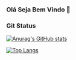 ### Olá Seja Bem Vindo  👋

### Git Status

[![Anurag's GitHub stats](https://github-readme-stats.vercel.app/api?username=devGiovanni95&show_icons=true)](https://github.com/devGiovanni95/github-readme-stats)

[![Top Langs](https://github-readme-stats.vercel.app/api/top-langs/?username=devGiovanni95&layout=compact)](https://github.com/devGiovanni95/github-readme-stats)

<!--
**devGiovanni95/devGiovanni95** is a ✨ _special_ ✨ repository because its `README.md` (this file) appears on your GitHub profile.
